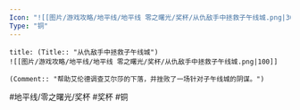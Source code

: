 ```yaml
---
Icon: "![[图片/游戏攻略/地平线/地平线 零之曙光/奖杯/从仇敌手中拯救子午线城.png|30]]"
Type: "铜"
---
```

```ad-common-bronze-trophy
title: (Title:: "从仇敌手中拯救子午线城")
![[图片/游戏攻略/地平线/地平线 零之曙光/奖杯/从仇敌手中拯救子午线城.png|100]]

(Comment:: "帮助艾伦德调查艾尔莎的下落，并挫败了一场针对子午线城的阴谋。")
```

#地平线/零之曙光/奖杯 #奖杯 #铜

